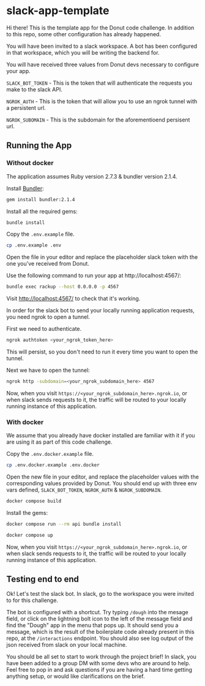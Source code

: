 # slack-app-template

Hi there! This is the template app for the Donut code challenge. In addition to this repo, some other configuration has already happened.

You will have been invited to a slack workspace. A bot has been configured in that workspace, which you will be writing the backend for.

You will have received three values from Donut devs necessary to configure your app.

`SLACK_BOT_TOKEN` - This is the token that will authenticate the requests you make to the slack API.

`NGROK_AUTH` - This is the token that will allow you to use an ngrok tunnel with a persistent url.

`NGROK_SUBOMAIN` - This is the subdomain for the aforementioend persisent url.

## Running the App

### Without docker

The application assumes Ruby version 2.7.3 & bundler version 2.1.4.

Install [Bundler](https://bundler.io/):

```sh
gem install bundler:2.1.4
```

Install all the required gems:

```sh
bundle install
```

Copy the `.env.example` file.

```sh
cp .env.example .env
```

Open the file in your editor and replace the placeholder slack token with the one you've received from Donut.

Use the following command to run your app at http://localhost:4567/:

```sh
bundle exec rackup --host 0.0.0.0 -p 4567
```

Visit <http://localhost:4567/> to check that it's working.

In order for the slack bot to send your locally running application requests, you need ngrok to open a tunnel.

First we need to authenticate.

```sh
ngrok authtoken <your_ngrok_token_here>
```

This will persist, so you don't need to run it every time you want to open the tunnel.

Next we have to open the tunnel:

```sh
ngrok http -subdomain=<your_ngrok_subdomain_here> 4567
```

Now, when you visit `https://<your_ngrok_subdomain_here>.ngrok.io`, or when slack sends requests to it, the traffic will be routed to your locally running instance of this application.

### With docker

We assume that you already have docker installed are familiar with it if you are using it as part of this code challenge.

Copy the `.env.docker.example` file.

```sh
cp .env.docker.example .env.docker
```

Open the new file in your editor, and replace the placeholder values with the corresponding values provided by Donut. You should end up with three env vars defined, `SLACK_BOT_TOKEN`, `NGROK_AUTH` & `NGROK_SUBDOMAIN`.

```sh
docker compose build
```

Install the gems:

```sh
docker compose run --rm api bundle install
```

```sh
docker compose up
```

Now, when you visit `https://<your_ngrok_subdomain_here>.ngrok.io`, or when slack sends requests to it, the traffic will be routed to your locally running instance of this application.

## Testing end to end

Ok! Let's test the slack bot. In slack, go to the workspace you were invited to for this challenge.

The bot is configured with a shortcut. Try typing `/dough` into the mesage field, or click on the lightning bolt icon to the left of the message field and find the "Dough" app in the menu that pops up. It should send you a message, which is the result of the boilerplate code already present in this repo, at the `/interactions` endpoint. You should also see log output of the json received from slack on your local machine.

You should be all set to start to work through the project brief! In slack, you have been added to a group DM with some devs who are around to help. Feel free to pop in and ask questions if you are having a hard time getting anything setup, or would like clarifications on the brief.
